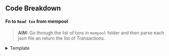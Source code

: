 ## Code Breakdown

#### Fn to `Read txn` from mempool

> **AIM:** Go through the list of txns in `mempool` folder and then parse each json file an return the list of Transactions.

<details>
<summary>Template</summary>

```python
def read_transactions():
    transactions = []
    mempool_dir = "mempool"
    for filename in os.listdir(mempool_dir):
        with open(os.path.join(mempool_dir, filename), "r") as file:
            transaction_data = json.load(file)
            transactions.append(transaction_data)
    return transactions
```

</details><br>

